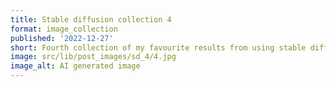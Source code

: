 ```yaml
---
title: Stable diffusion collection 4
format: image_collection
published: '2022-12-27'
short: Fourth collection of my favourite results from using stable diffusion.
image: src/lib/post_images/sd_4/4.jpg
image_alt: AI generated image
---
```


<script lang="ts">
  import ImageGallery from '$lib/components/ImageGallery.svelte';
	import type ImageData from '$lib/types/ImageData';

  import img1 from '$lib/post_images/sd_4/1.jpg';
  import img2 from '$lib/post_images/sd_4/2.jpg';
  import img3 from '$lib/post_images/sd_4/3.jpg';
  import img4 from '$lib/post_images/sd_4/4.jpg';
  import img5 from '$lib/post_images/sd_4/5.jpg';
  import img6 from '$lib/post_images/sd_4/6.jpg';

  const images: ImageData[] =
    [
      {src: img1, alt: "AI generated image of an ancient alien."},
      {src: img2, alt: "AI generated image of an ancient alien."},
      {src: img3, alt: "AI generated image of an ancient alien."},
      {src: img4, alt: "AI generated image of an ancient alien."},
      {src: img5, alt: "AI generated image of an ancient alien."},
      {src: img6, alt: "AI generated image of an ancient alien."}
    ];
</script>

<ImageGallery images="{images}" />
